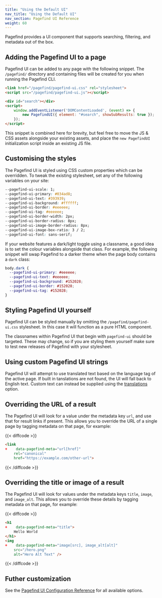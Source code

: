 ```yaml
---
title: "Using the Default UI"
nav_title: "Using the Default UI"
nav_section: Pagefind UI Reference
weight: 60
---
```


Pagefind provides a UI component that supports searching, filtering, and metadata out of the box.

## Adding the Pagefind UI to a page

Pagefind UI can be added to any page with the following snippet. The `/pagefind/` directory and containing files will be created for you when running the Pagefind CLI.

```html
<link href="/pagefind/pagefind-ui.css" rel="stylesheet">
<script src="/pagefind/pagefind-ui.js"></script>

<div id="search"></div>
<script>
    window.addEventListener('DOMContentLoaded', (event) => {
        new PagefindUI({ element: "#search", showSubResults: true });
    });
</script>
```

This snippet is combined here for brevity, but feel free to move the JS & CSS assets alongside your existing assets, and place the `new PagefindUI` initialization script inside an existing JS file.

## Customising the styles

The Pagefind UI is styled using CSS custom properties which can be overridden. To tweak the existing stylesheet, set any of the following variables on your site:

```css
--pagefind-ui-scale: 1;
--pagefind-ui-primary: #034ad8;
--pagefind-ui-text: #393939;
--pagefind-ui-background: #ffffff;
--pagefind-ui-border: #eeeeee;
--pagefind-ui-tag: #eeeeee;
--pagefind-ui-border-width: 2px;
--pagefind-ui-border-radius: 8px;
--pagefind-ui-image-border-radius: 8px;
--pagefind-ui-image-box-ratio: 3 / 2;
--pagefind-ui-font: sans-serif;
```

If your website features a dark/light toggle using a classname, a good idea is to set the colour variables alongside that class. For example, the following snippet will swap Pagefind to a darker theme when the page body contains a `dark` class:

```css
body.dark {
  --pagefind-ui-primary: #eeeeee;
  --pagefind-ui-text: #eeeeee;
  --pagefind-ui-background: #152028;
  --pagefind-ui-border: #152028;
  --pagefind-ui-tag: #152028;
}
```

## Styling Pagefind UI yourself

Pagefind UI can be styled manually by omitting the `/pagefind/pagefind-ui.css` stylesheet. In this case it will function as a pure HTML component.

The classnames within Pagefind UI that begin with `pagefind-ui` should be targeted. These may change, so if you are styling them yourself make sure to test new releases of Pagefind with your stylesheet.

## Using custom Pagefind UI strings

Pagefind UI will attempt to use translated text based on the language tag of the active page. If built in tanslations are not found, the UI will fall back to English text. Custom text can instead be supplied using the [translations](/docs/ui/#translations) option.

## Overriding the URL of a result

The Pagefind UI will look for a value under the metadata key `url`, and use that for result links if present. This allows you to override the URL of a single page by tagging metadata on that page, for example:

{{< diffcode >}}
```html
<link 
+    data-pagefind-meta="url[href]"
    rel="canonical" 
    href="https://example.com/other-url">
```
{{< /diffcode >}}

## Overriding the title or image of a result

The Pagefind UI will look for values under the metadata keys `title`, `image`, and `image_alt`. This allows you to override these details by tagging metadata on that page, for example:

{{< diffcode >}}
```html
<h1
+    data-pagefind-meta="title">
    Hello World
</h1>
<img 
+    data-pagefind-meta="image[src], image_alt[alt]"
    src="/hero.png"
    alt="Hero Alt Text" />
```
{{< /diffcode >}}

## Futher customization

See the [Pagefind UI Configuration Reference](/docs/ui/) for all available options.
